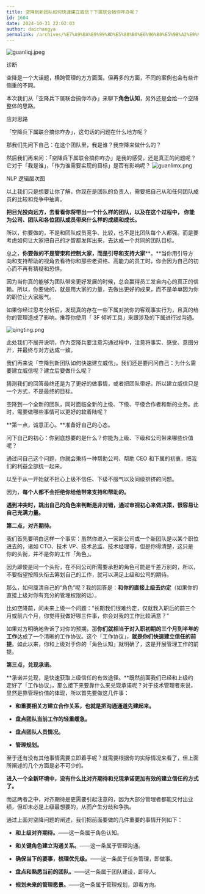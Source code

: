 ```yaml
---
title: 空降到新团队如何快速建立威信？下属联合搞你咋办呢？
id: 1604
date: 2024-10-31 22:02:03
author: daichangya
permalink: /archives/%E7%A9%BA%E9%99%8D%E5%88%B0%E6%96%B0%E5%9B%A2%E9%98%9F%E5%A6%82%E4%BD%95%E5%BF%AB%E9%80%9F%E5%BB%BA%E7%AB%8B%E5%A8%81%E4%BF%A1%E4%B8%8B%E5%B1%9E%E8%81%94%E5%90%88%E6%90%9E%E4%BD%A0%E5%92%8B%E5%8A%9E%E5%91%A2/
---
```


![guanliqj.jpeg](https://images.jsdiff.com/guanliqj_1698754799932.jpeg)

诊断

空降是一个大话题，横跨管理的方方面面。但再多的方面，不同的案例也会有些许侧重的不同。  

  

本次我们从「空降兵下属联合搞你咋办」来聊下**角色认知**，另外还是会给一个空降整体的思路。

应对思路

「空降兵下属联合搞你咋办」，这句话的问题在什么地方呢？

  

那我们先问下自己：在这个团队里，我是谁？我空降来做什么的？

  

然后我们再来问：「空降兵下属联合搞你咋办」是我的感受，还是真正的问题呢？它对于「我是谁」，「作为谁需要实现的目标」是否有影响呢？
![guanlimx.png](https://images.jsdiff.com/guanlimx_1698754923069.png)

NLP 逻辑层次图

  

以上我们只是想要让你了解，你现在是团队的负责人，需要把自己从和任何团队成员的比较和竞争中抽离。

  

**把目光投向远方，去看看你将带出一个什么样的团队，以及在这个过程中， 你能为公司、团队和各位团队成员带来什么样的成绩和成长。**

所以，你要做的，不是和团队成员竞争、比较，也不是比团队每个人都强。而是要考虑如何让大家把自己的才智都发挥出来，去达成一个共同的团队目标。

  

总之，**你要做的不是管束和控制大家，而是引导和支持大家****。**当你用引导方向和支持帮助的视角去看待你和那些老资格、高能力的员工时，你会因为自己的初心而不再有猜疑和恐惧。

  

因为当你真的能够为团队带来更好发展的时候，总会赢得员工发自内心的真正的信赖。所以，你要做的，就是用大家的力量，去做出更好的成果，而不是单单因为你的职位让大家服气。

  

如果你经过思考分析后，发现真的存在一些下属对抗你的客观事实行为，且真的给你的管理造成了影响。推荐你使用「 3F 倾听工具」来跟涉及的下属进行过沟通。  

![qingting.png](https://images.jsdiff.com/qingting_1698754932483.png)

此处我们不展开说明，作为空降兵要注意沟通过程中，注意将事实、感受、意图分开，并最终与对方达成一致。

  

我们再来说「空降到新团队如何快速建立威信」。我们还是要问问自己：为什么需要建立威信呢？建立后要做什么呢？

  

猜测我们的回答最终还是为了更好的做事情，或者把团队带好。所以建立威信只是一个方式，不是最终的目标。

  

空降到一个全新的团队，同时面临全新的上级、下级、平级合作者和新的业务。此时，需要做哪些事情可以更好的软着陆呢？  

  

**第一点，诚意正心。**准备好自己的心态。

问下自己的初心：你到底想要的是什么？你能为上级、下级和公司带来哪些价值呢？

  

通过问自己这个问题，你就会秉持一种帮助公司、帮助 CEO 和下属的初衷，把我们的利益全部统一起来。

以至于从一开始就不担心上级不信任、下级不服气以及同级排挤的问题。

  

因为，**每个人都不会拒绝你给他带来支持和帮助的。**  

**遇到冲突时，跳出自己的角色来判断是非对错，通过审视初心来做决策，很容易让自己充满力量。**

  

**第二点，对齐期待。**

我们首先要明白这样一个事实：虽然你进入一家新公司或一个新团队是以某个职位进去的，诸如 CTO、技术 VP、技术总监、技术经理等，但是你得清楚，这只是你的头衔，并不是你的工作「角色」。

  

因为即使是同一个头衔，在不同公司所需要承担的角色可能是千差万别的，所以，不要指望按照头衔去筹划自己的工作，就可以满足上级和公司的期待。

  

那么，如何厘清自己的“角色”呢？我的回答是：**和你的直接上级去约定**（如果你的直接上级对你有充分的管理权限的话）。

比如空降前，问未来上级一个问题：“长期我们很难约定，仅就我入职后的前三个月或前六个月，你觉得我做好哪三件事，你会对我的工作比较满意？”

  

如果对方明确地告诉了对你的预期，那**你们就相当于对入职初期的三个月到半年的工作**达成了一个清晰的工作协议。这个「工作协议」，**就是你们快速建立信任的前提**。如此以来，你和上级对于你的「角色认知」就明确了，这是开展管理工作的前提。

  

**第三点，兑现承诺。**

**承诺并兑现，是快速获取上级信任的有效途径。**既然前面我们已经和上级约定好了「工作协议」，那么接下来要靠什么来兑现承诺呢？对于技术管理者来说，显然是靠管理价值的体现，所以首先要做这几件事：

*   **和重要相关方建立合作关系，也就是把沟通通道先建起来。**
    
*   **盘点团队当前工作的轻重缓急。**
    
*   **盘点团队人员情况。**
    
*   **管理规划。**
    

至于还有没有其他事情需要立即着手呢？就需要根据你的实际情况来看了，但上面所阐述的几个方面是必不可少的。

  

**进入一个全新环境中，没有什么比对齐期待和兑现承诺更加有效的建立信任的方式了。**

而这两者之中，对齐期待是更需要引起注意的，因为大部分管理者都能交付出业绩，但却未必是上级最想要的，从而产生分歧和争执。

  

  

通过上面对空降问题的阐述，我们把前面要做的几件重要的事情开列如下：

*   **和上级对齐期待。**——这一条属于角色认知。
    
*   **和关键角色建立沟通关系。**——这一条属于管理沟通。
    
*   **确保当下的要事，梳理优先级。**——这一条属于任务管理，即做事。
    
*   **盘点和熟悉当前的团队。**——这一条属于团队建设，即带人。
    
*   **规划未来的管理愿景。**——这一条属于管理规划，即看方向。
    
